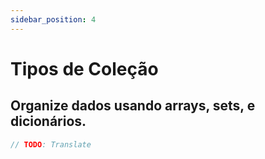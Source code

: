 ```yaml
---
sidebar_position: 4
---
```


# Tipos de Coleção

## Organize dados usando arrays, sets, e dicionários.

```swift
// TODO: Translate
```
